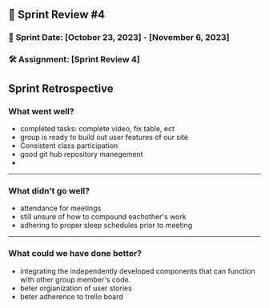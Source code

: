 ## 🚀 **Sprint Review #4**

### 📅 **Sprint Date**: [October 23, 2023] - [November 6, 2023]

### 🛠 **Assignment**: [Sprint Review 4]

## Sprint Retrospective

### What went well?
- completed tasks: complete video, fix table, ect
- group is ready to build out user features of our site
- Consistent class participation 
- good git hub repository manegement
-
---
### What didn’t go well?
- attendance for meetings
- still unsure of how to compound eachother's work
- adhering to proper sleep schedules prior to meeting

---

### What could we have done better?
- integrating the independently developed components that can function with other group member's code.
- beter orgianization of user stories
- beter adherence to trello board
